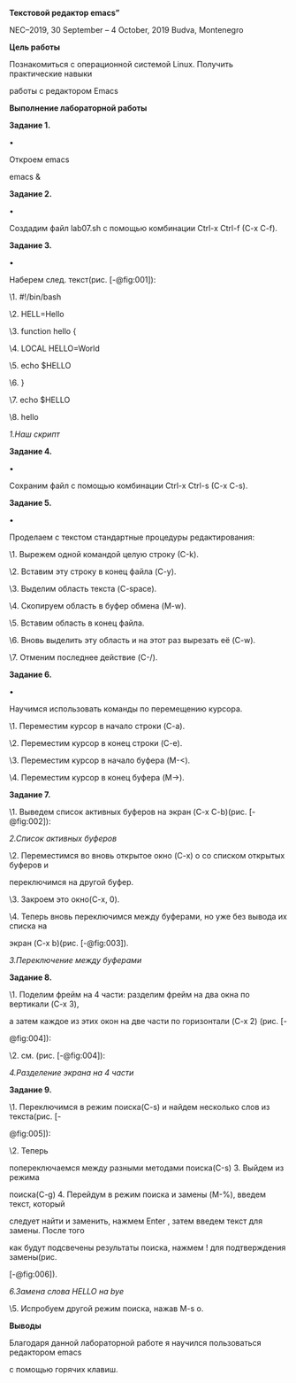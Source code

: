 ﻿

**Текстовой редактор emacs”**

NEC–2019, 30 September – 4 October, 2019 Budva, Montenegro

**Цель работы**

Познакомиться с операционной системой Linux. Получить практические навыки

работы с редактором Emacs

**Выполнение лабораторной работы**

**Задание 1.**

•

Откроем emacs

emacs &

**Задание 2.**

•

Создадим файл lab07.sh с помощью комбинации Ctrl-x Ctrl-f (C-x C-f).

**Задание 3.**

•

Наберем след. текст(рис. [-@fig:001]):

\1. #!/bin/bash

\2. HELL=Hello

\3. function hello {

\4. LOCAL HELLO=World

\5. echo $HELLO

\6. }

\7. echo $HELLO

\8. hello

*1.Наш скрипт*





**Задание 4.**

•

Cохраним файл с помощью комбинации Ctrl-x Ctrl-s (C-x C-s).

**Задание 5.**

•

Проделаем с текстом стандартные процедуры редактирования:

\1. Вырежем одной командой целую строку (С-k).

\2. Вставим эту строку в конец файла (C-y).

\3. Выделим область текста (C-space).

\4. Скопируем область в буфер обмена (M-w).

\5. Вставим область в конец файла.

\6. Вновь выделить эту область и на этот раз вырезать её (C-w).

\7. Отменим последнее действие (C-/).

**Задание 6.**

•

Научимся использовать команды по перемещению курсора.

\1. Переместим курсор в начало строки (C-a).

\2. Переместим курсор в конец строки (C-e).

\3. Переместим курсор в начало буфера (M-<).

\4. Переместим курсор в конец буфера (M->).

**Задание 7.**

\1. Выведем список активных буферов на экран (C-x C-b)(рис. [-@fig:002]):

*2.Список активных буферов*

\2. Переместимся во вновь открытое окно (C-x) o со списком открытых буферов и

переключимся на другой буфер.

\3. Закроем это окно(С-х, 0).





\4. Теперь вновь переключимся между буферами, но уже без вывода их списка на

экран (C-x b)(рис. [-@fig:003]).

*3.Переключение между буферами*

**Задание 8.**

\1. Поделим фрейм на 4 части: разделим фрейм на два окна по вертикали (C-x 3),

а затем каждое из этих окон на две части по горизонтали (C-x 2) (рис. [-

@fig:004]):

\2. см. (рис. [-@fig:004]):

*4.Разделение экрана на 4 части*





**Задание 9.**

\1. Переключимся в режим поиска(C-s) и найдем несколько слов из текста(рис. [-

@fig:005]):





\2. Теперь

попереключаемся между разными методами поиска(С-s) 3. Выйдем из режима

поиска(C-g) 4. Перейдум в режим поиска и замены (M-%), введем текст, который





следует найти и заменить, нажмем Enter , затем введем текст для замены. После того

как будут подсвечены результаты поиска, нажмем ! для подтверждения замены(рис.

[-@fig:006]).









*6.Замена слова HELLO на bye*

\5. Испробуем другой режим поиска, нажав M-s o.

**Выводы**

Благодаря данной лабораторной работе я научился пользоваться редактором emacs

с помощью горячих клавиш.


